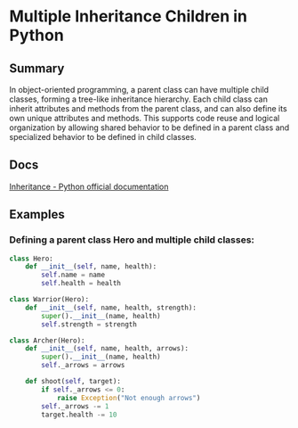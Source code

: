 # Multiple Inheritance Children in Python

## Summary

In object-oriented programming, a parent class can have multiple child classes, forming a tree-like inheritance hierarchy. Each child class can inherit attributes and methods from the parent class, and can also define its own unique attributes and methods. This supports code reuse and logical organization by allowing shared behavior to be defined in a parent class and specialized behavior to be defined in child classes.

## Docs

[Inheritance - Python official documentation](https://docs.python.org/3/tutorial/classes.html#inheritance)

## Examples

### Defining a parent class Hero and multiple child classes:
```python
class Hero:
    def __init__(self, name, health):
        self.name = name
        self.health = health

class Warrior(Hero):
    def __init__(self, name, health, strength):
        super().__init__(name, health)
        self.strength = strength

class Archer(Hero):
    def __init__(self, name, health, arrows):
        super().__init__(name, health)
        self._arrows = arrows

    def shoot(self, target):
        if self._arrows <= 0:
            raise Exception("Not enough arrows")
        self._arrows -= 1
        target.health -= 10
```